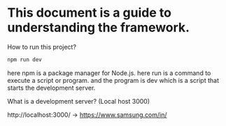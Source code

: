 # This document is a guide to understanding the framework.

How to run this project?
```bash
npm run dev
```

here npm is a package manager for Node.js.
here run is a command to execute a script or program.
and the program is dev which is a script that starts the development server.

What is a development server? (Local host 3000) 

http://localhost:3000/ -> https://www.samsung.com/in/

